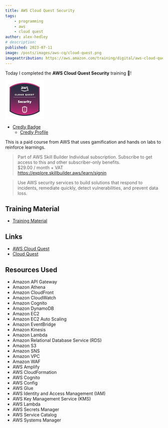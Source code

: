 ```yaml
---
title: AWS Cloud Quest Security
tags:
    - programming
    - aws
    - cloud quest
author: alex-hedley
# description: 
published: 2023-07-11
image: /posts/images/aws-cq/cloud-quest.png
imageattribution: https://aws.amazon.com/training/digital/aws-cloud-quest/
---
```


<!-- # AWS Cloud Quest Machine Learning -->

Today I completed the **AWS Cloud Quest Security** training 🎉!

![AWS Cloud Quest Security Badge](images/aws-cq/aws-cloud-quest-security.jpeg "AWS Cloud Quest Security Badge")

- [Credly Badge](https://www.credly.com/badges/e53bb657-c1ca-4b8a-a8a0-d14935c52717/public_url)
  - [Credly Profile](https://www.credly.com/users/alexhedley/badges)

This is a paid course from AWS that uses gamification and hands on labs to reinforce learnings.

> Part of AWS Skill Builder Individual subscription. Subscribe to get access to this and other subscriber-only benefits.  
> $29.00 / month + VAT  
> https://explore.skillbuilder.aws/learn/signin  

> Use AWS security services to build solutions that respond to incidents, remediate quickly, detect vulnerabilities, and prevent data loss.

## Training Material

- [Training Material](https://aws.amazon.com/training/learn-about/cloud-practitioner/)

## Links

- [AWS Cloud Quest](https://aws.amazon.com/training/digital/aws-cloud-quest/)
- [Cloud Quest](https://explore.skillbuilder.aws/learn/course/external/view/elearning/7636/cloud-quest)

## Resources Used

- Amazon API Gateway
- Amazon Athena
- Amazon CloudFront
- Amazon CloudWatch
- Amazon Cognito
- Amazon DynamoDB
- Amazon EC2
- Amazon EC2 Auto Scaling
- Amazon EventBridge
- Amazon Kinesis
- Amazon Lambda
- Amazon Relational Database Service (RDS)
- Amazon S3
- Amazon SNS
- Amazon VPC
- Amazon WAF
- AWS Amplify
- AWS CloudFormation
- AWS Cognito
- AWS Config
- AWS Glue
- AWS Identity and Access Management (IAM)
- AWS Key Management Service (KMS)
- AWS Lambda
- AWS Secrets Manager
- AWS Service Catalog
- AWS Systems Manager

